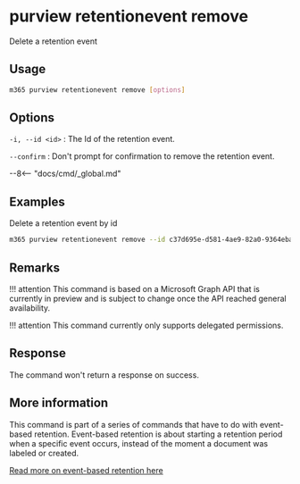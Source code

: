 # purview retentionevent remove

Delete a retention event

## Usage

```sh
m365 purview retentionevent remove [options]
```

## Options

`-i, --id <id>`
: The Id of the retention event.

`--confirm`
: Don't prompt for confirmation to remove the retention event.

--8<-- "docs/cmd/_global.md"

## Examples

Delete a retention event by id

```sh
m365 purview retentionevent remove --id c37d695e-d581-4ae9-82a0-9364eba4291e
```

## Remarks

!!! attention
    This command is based on a Microsoft Graph API that is currently in preview and is subject to change once the API reached general availability.

!!! attention
    This command currently only supports delegated permissions.

## Response

The command won't return a response on success.

## More information

This command is part of a series of commands that have to do with event-based retention. Event-based retention is about starting a retention period when a specific event occurs, instead of the moment a document was labeled or created.

[Read more on event-based retention here](https://learn.microsoft.com/microsoft-365/compliance/event-driven-retention?view=o365-worldwide)
